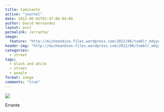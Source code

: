 ```yaml
---
title: Caminante
active: "journal"
date: 2012-06-02T02:47:00-04:00
author: David Hernandez
layout: post
permalink: /errante/
image:
  feature: "http://micheandino.files.wordpress.com/2012/06/tumblr_m4yyellt2u1qa1qgjo1_1280.jpg"
header-img: "http://micheandino.files.wordpress.com/2012/06/tumblr_m4yyellt2u1qa1qgjo1_1280.jpg"
categories:
  - street
tags:
  - black and white
  - street
  - people
format: image
comments: "true"
---
```

<a href="http://micheandino.files.wordpress.com/2012/06/tumblr_m4yyellt2u1qa1qgjo1_1280.jpg" class="popup"  title="Errante caminante" data-caption="© 2012 by David Hernández"><img src="http://micheandino.files.wordpress.com/2012/06/tumblr_m4yyellt2u1qa1qgjo1_1280.jpg"></a>

Errante
